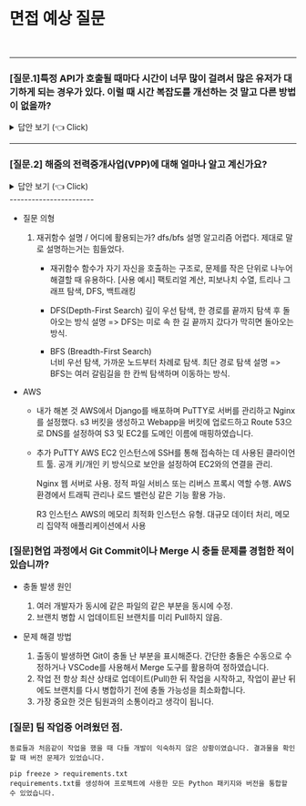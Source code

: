 # 면접 예상 질문
<br>

---------------------
### [질문.1]특정 API가 호출될 때마다 시간이 너무 많이 걸려서 많은 유저가 대기하게 되는 경우가 있다. 이럴 때 시간 복잡도를 개선하는 것 말고 다른 방법이 없을까?

<details>
   <summary> 답안 보기 (👈 Click)</summary>
<br />

-----------------------
+ 모범 답안
    애플리케이션 성능 모니터링(APM) 도구(New Relic, Datadog 등)를 활용해 병목 지점을 파악하기.
  
  + 몇가지 대안
    + 캐싱(Cache)
        적용 방법: 반복적으로 동일한 데이터를 요청하는 경우, 데이터베이스나 외부 API 호출을 줄이기 위해 결과를 캐싱합니다.

            예: Redis, Memcached 등의 인메모리 캐시 사용.
            적용 사례: 유저 프로필, 자주 요청되는 데이터.
        
        장점: 호출 횟수를 줄이고 속도를 대폭 향상.
        주의: 데이터가 동적으로 변하는 경우 캐시 무효화 전략을 설계해야 함

    + 비동기 처리 및 백그라운드 작업
        적용 방법: 오래 걸리는 작업(예: 데이터 처리, 외부 API 호출)을 비동기적으로 처리하고, 즉시 응답을 반환하거나 작업 상태를 비동기 알림으로 전달합니다.

            예: Celery, RabbitMQ, Kafka와 같은 메시지 큐 활용.
            적용 사례: 파일 업로드, 데이터 분석, 리포트 생성.

        장점: API 응답 시간을 단축하며 유저 경험 개선.
        주의: 작업 결과 전달을 위한 추가 구현 필요(예: 웹소켓, 이메일, 상태 체크 API).
    
    + 데이터베이스 최적화
        적용 방법: 데이터베이스 쿼리 시간이 병목일 경우, 데이터베이스 인덱스 추가, 쿼리 튜닝, 데이터 파티셔닝 또는 샤딩을 고려합니다.

            예: 쿼리 실행 계획 분석 및 인덱스 재구성.
            적용 사례: 복잡한 JOIN 쿼리, 대용량 데이터 조회.

        장점: 데이터베이스 레벨에서 성능 개선.
        주의: 구현 난이도 및 데이터 스키마 변경 부담.

</details>

-----------------------


### [질문.2] 해줌의 전력중개사업(VPP)에 대해 얼마나 알고 계신가요?

<details>
   <summary> 답안 보기 (👈 Click)</summary>
<br />
-----------------------

+ 모범 답안
    예측제도(육지), 입찰제도(제주), 발전량 예측 서비스 제공하고 연구합니다.    

</details>
-----------------------
 
+ 질문 의형
    1. 재귀함수 설명 / 어디에 활용되는가? dfs/bfs 설명 알고리즘 어렵다. 제대로 말로 설명하는거는 힘들었다.
       + 재귀함수
         함수가 자기 자신을 호출하는 구조로, 문제를 작은 단위로 나누어 해결할 때 유용하다.
         [사용 예시] 팩토리얼 계산, 피보나치 수열, 트리나 그래프 탐색, DFS, 백트래킹
       
       + DFS(Depth-First Search)
         깊이 우선 탐색, 한 경로를 끝까지 탐색 후 돌아오는 방식
         설명 => DFS는 미로 속 한 길 끝까지 갔다가 막히면 돌아오는 방식.  
       
       + BFS (Breadth-First Search)  
         너비 우선 탐색, 가까운 노드부터 차례로 탐색. 최단 경로 탐색
         설명 => BFS는 여러 갈림길을 한 칸씩 탐색하며 이동하는 방식.

 + AWS
    + 내가 해본 것
        AWS에서 Django를 배포하며 PuTTY로 서버를 관리하고 Nginx를 설정했다.
        s3 버킷을 생성하고 Webapp을 버킷에 업로드하고 Route 53으로 DNS를 설정하여 S3 및 EC2를 도메인 이름에 매핑하였습니다.
    + 추가
        PuTTY
            AWS EC2 인스턴스에 SSH를 통해 접속하는 데 사용된 클라이언트 툴.
            공개 키/개인 키 방식으로 보안을 설정하여 EC2와의 연결을 관리.
        
        Nginx
        웹 서버로 사용. 정적 파일 서비스 또는 리버스 프록시 역할 수행.
        AWS 환경에서 트래픽 관리나 로드 밸런싱 같은 기능 활용 가능.
        
        R3 인스턴스
        AWS의 메모리 최적화 인스턴스 유형.
        대규모 데이터 처리, 메모리 집약적 애플리케이션에서 사용





### [질문]현업 과정에서 Git Commit이나 Merge 시 충돌 문제를 경험한 적이 있습니까?

+ 충돌 발생 원인
    1. 여러 개발자가 동시에 같은 파일의 같은 부분을 동시에 수정.
    2. 브랜치 병합 시 업데이트된 브랜치를 미리 Pull하지 않음.

+ 문제 해결 방법
    1. 출동이 발생하면 Git이 충돌 난 부분을 표시해준다. 간단한 충돌은 수동으로 수정하거나 VSCode를 사용해서 Merge 도구를 활용하여 정하였습니다.
    2. 작업 전 항상 최산 상태로 업데이트(Pull)한 뒤 작업을 시작하고, 작업이 끝난 뒤에도 브랜치를 다시 병합하기 전에 충돌 가능성을 최소화합니다.
    3. 가장 중요한 것은 팀원과의 소통이라고 생각이 됩니다.


### [질문] 팀 작업중 어려웠던 점.
    동료들과 처음같이 작업을 했을 때 다들 개발이 익숙하지 않은 상황이였습니다. 결과물을 확인할 때 버전 문제가 있었습니다.

    pip freeze > requirements.txt
    requirements.txt를 생성하여 프로젝트에 사용한 모든 Python 패키지와 버전을 통합할 수 있었습니다.


